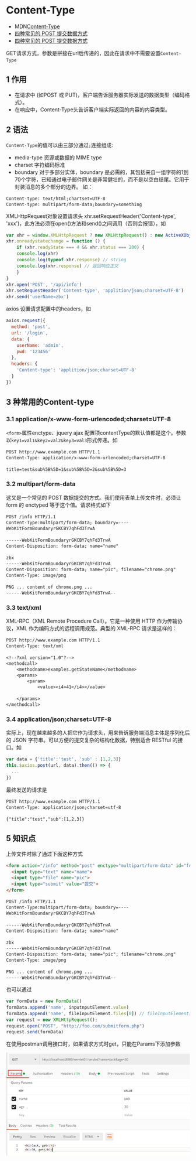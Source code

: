 
# Content-Type

- MDN[Content-Type](https://developer.mozilla.org/zh-CN/docs/Web/HTTP/Headers/Content-Type)
- [四种常见的 POST 提交数据方式](https://www.cnblogs.com/Zhaols/p/6274899.html)
- [四种常见的 POST 提交数据方式](http://yijiebuyi.com/blog/b0b830b8119be778aa099ebb21333edc.html#)

GET请求方式，参数是拼接在url后传递的，因此在请求中不需要设置`Content-Type`

## 1 作用

- 在请求中 (如POST 或 PUT)，客户端告诉服务器实际发送的数据类型（编码格式）。
- 在响应中，Content-Type头告诉客户端实际返回的内容的内容类型。

## 2 语法

`Content-Type`的值可以由三部分通过`;`连接组成:

- media-type 资源或数据的 MIME type
- charset 字符编码标准
- boundary 对于多部分实体，boundary 是必需的，其包括来自一组字符的1到70个字符，已知通过电子邮件网关是非常健壮的，而不是以空白结尾。它用于封装消息的多个部分的边界。
如：

```http
Content-type: text/html;chartset=UTF-8
Content-type: multipart/form-data;boundary=something
```

XMLHttpRequest对象设置请求头 xhr.setRequestHeader('Content-type', 'xxx')，此方法必须在open()方法和send()之间调用（否则会报错），如

```js
var xhr = window.XMLHttpRequest ? new XMLHttpRequest() : new ActiveXObject("Microsoft.XMLHTTP")
xhr.onreadystatechange = function () {
    if (xhr.readyState === 4 && xhr.status === 200) {
    console.log(xhr)
    console.log(typeof xhr.response) // string
    console.log(xhr.response) // 返回响应正文
    }
}
xhr.open('POST', '/api/info')
xhr.setRequestHeader('Content-type', 'applition/json;charset=UTF-8')
xhr.send('userName=zbx')
```

axios 设置请求配置中的headers，如

```js
axios.request({
  method: 'post',
  url: '/login',
  data: {
    userName: 'admin',
    pwd: '123456'
  },
  headers: {
    'Content-type': 'applition/json;charset=UTF-8'
  }
})
```
## 3 种常用的Content-type

### 3.1 application/x-www-form-urlencoded;charset=UTF-8

`<form>`属性enctype、jquery ajax 配置项contentType的默认值都是这个。参数以`key1=val1&key2=val2&key3=val3`形式传递。如
```
POST http://www.example.com HTTP/1.1
Content-Type: application/x-www-form-urlencoded;charset=UTF-8

title=test&sub%5B%5D=1&sub%5B%5D=2&sub%5B%5D=3
```

### 3.2 multipart/form-data

这又是一个常见的 POST 数据提交的方式。我们使用表单上传文件时，必须让 form 的 enctyped 等于这个值。请求格式如下

```
POST /info HTTP/1.1
Content-Type:multipart/form-data; boundary=----WebKitFormBoundaryrGKCBY7qhFd3TrwA

------WebKitFormBoundaryrGKCBY7qhFd3TrwA
Content-Disposition: form-data; name="name"

zbx
------WebKitFormBoundaryrGKCBY7qhFd3TrwA
Content-Disposition: form-data; name="pic"; filename="chrome.png"
Content-Type: image/png

PNG ... content of chrome.png ...
------WebKitFormBoundaryrGKCBY7qhFd3TrwA--
```

### 3.3 text/xml

XML-RPC（XML Remote Procedure Call）。它是一种使用 HTTP 作为传输协议，XML 作为编码方式的远程调用规范。典型的 XML-RPC 请求是这样的：
```
POST http://www.example.com HTTP/1.1
Content-Type: text/xml

<!--?xml version="1.0"?-->
<methodcall>
    <methodname>examples.getStateName</methodname>
    <params>
        <param>
            <value><i4>41</i4></value>

    </params>
</methodcall>
```

### 3.4 application/json;charset=UTF-8

实际上，现在越来越多的人把它作为请求头，用来告诉服务端消息主体是序列化后的 JSON 字符串。可以方便的提交复杂的结构化数据，特别适合 RESTful 的接口。如
```js
var data = {'title':'test', 'sub' : [1,2,3]}
this.$axios.post(url, data).then(() => {
  ...
})
```
最终发送的请求是
```
POST http://www.example.com HTTP/1.1
Content-Type: application/json;charset=utf-8

{"title":"test","sub":[1,2,3]}
```

## 5 知识点

上传文件时除了通过下面这种方式
```html
<form action="/info" method="post" enctype="multipart/form-data" id="form">
  <input type="text" name="name">
  <input type="file" name="pic">
  <input type="submit" value="提交">
</form>
```

```
POST /info HTTP/1.1
Content-Type:multipart/form-data; boundary=----WebKitFormBoundaryrGKCBY7qhFd3TrwA

------WebKitFormBoundaryrGKCBY7qhFd3TrwA
Content-Disposition: form-data; name="name"

zbx
------WebKitFormBoundaryrGKCBY7qhFd3TrwA
Content-Disposition: form-data; name="pic"; filename="chrome.png"
Content-Type: image/png

PNG ... content of chrome.png ...
------WebKitFormBoundaryrGKCBY7qhFd3TrwA--
```

也可以通过
```js
var formData = new FormData()
formData.append('name', inputnputElement.value)
formData.append('name', fileInputElement.files[0]) // fileInputElement表示上传控件
var request = new XMLHttpRequest();
request.open("POST", "http://foo.com/submitform.php")
request.send(formData)
```

在使用postman调用接口时，如果请求方式时get，只能在Params下添加参数

![01](./images/01.png)



